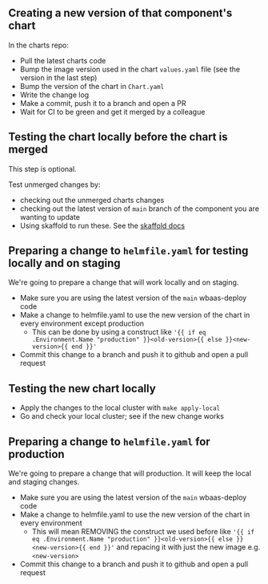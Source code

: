 ## Creating a new version of that component's chart
In the charts repo:
- Pull the latest charts code
- Bump the image version used in the chart `values.yaml` file (see the version in the last step)
- Bump the version of the chart in `Chart.yaml`
- Write the change log
- Make a commit, push it to a branch and open a PR
- Wait for CI to be green and get it merged by a colleague

## Testing the chart locally before the chart is merged
This step is optional.

Test unmerged changes by:
- checking out the unmerged charts changes
- checking out the latest version of `main` branch of the component you are wanting to update
- Using skaffold to run these. See the [skaffold docs](../../skaffold/README.md)

## Preparing a change to `helmfile.yaml` for testing locally and on staging
We're going to prepare a change that will work locally and on staging.
- Make sure you are using the latest version of the `main` wbaas-deploy code
- Make a change to helmfile.yaml to use the new version of the chart in every environment except production
    - This can be done by using a construct like `'{{ if eq .Environment.Name "production" }}<old-version>{{ else }}<new-version>{{ end }}'`
- Commit this change to a branch and push it to github and open a pull request

## Testing the new chart locally
- Apply the changes to the local cluster with `make apply-local`
- Go and check your local cluster; see if the new change works

## Preparing a change to `helmfile.yaml` for production
We're going to prepare a change that will production. It will keep the local and staging changes.
- Make sure you are using the latest version of the `main` wbaas-deploy code
- Make a change to helmfile.yaml to use the new version of the chart in every environment
    - This will mean REMOVING the construct we used before like `'{{ if eq .Environment.Name "production" }}<old-version>{{ else }}<new-version>{{ end }}'` and repacing it with just the new image e.g. `<new-version>`
- Commit this change to a branch and push it to github and open a pull request
